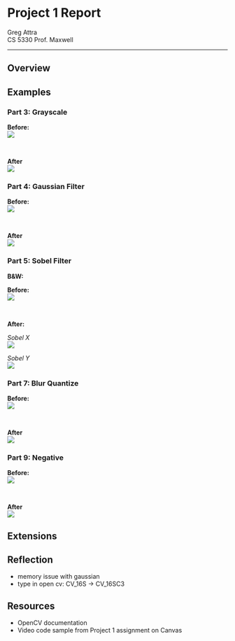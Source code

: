 # Project 1 Report
Greg Attra <br>
CS 5330 Prof. Maxwell

---

## Overview

## Examples

### Part 3: Grayscale

**Before:**
<br>
<img src="images/examples/gs_before.jpg"/>

<br>

**After**
<br>
<img src="images/examples/gs_after.jpg"/>

### Part 4: Gaussian Filter

**Before:**
<br>
<img src="images/examples/blur_before.jpg"/>

<br>

**After**
<br>
<img src="images/examples/blur_after.jpg"/>

### Part 5: Sobel Filter
**B&W:**
<br>

**Before:**
<br>
<img src="images/examples/sudoku.jpeg"/>

<br>

**After:**
<br>

*Sobel X*
<br>
<img src="images/examples/sobelX_after.jpg"/>

*Sobel Y*
<br>
<img src="images/examples/sobelY_after.jpg"/>

### Part 7: Blur Quantize

**Before:**
<br>
<img src="images/examples/bq_before.jpg"/>

<br>

**After**
<br>
<img src="images/examples/bq_after.jpg"/>

### Part 9: Negative

**Before:**
<br>
<img src="images/examples/negative_before.jpg"/>

<br>

**After**
<br>
<img src="images/examples/negative_after.jpg"/>


## Extensions

## Reflection
- memory issue with gaussian
- type in open cv: CV_16S -> CV_16SC3

## Resources
- OpenCV documentation
- Video code sample from Project 1 assignment on Canvas